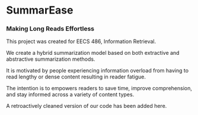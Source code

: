 # SummarEase
### Making Long Reads Effortless
This project was created for EECS 486, Information Retrieval.

We create a hybrid summarization model based on both extractive and abstractive summarization methods. 

It is motivated by people experiencing information overload from having to read lengthy or dense content resulting in 
reader fatigue.

The intention is to empowers readers to save time, improve comprehension, and stay informed across a variety of content types.

A retroactively cleaned version of our code has been added here. 
